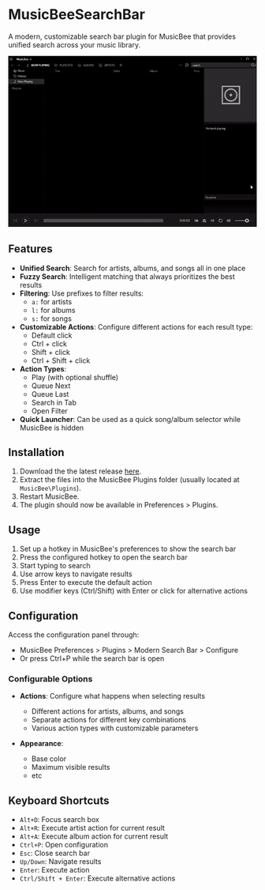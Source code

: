 # MusicBeeSearchBar

A modern, customizable search bar plugin for MusicBee that provides unified search across your music library.
  
  
![demo](https://raw.githubusercontent.com/fiso64/MusicBeeSearchBar/refs/heads/master/demo.gif)



## Features

- **Unified Search**: Search for artists, albums, and songs all in one place
- **Fuzzy Search**: Intelligent matching that always prioritizes the best results
- **Filtering**: Use prefixes to filter results:
  - `a:` for artists
  - `l:` for albums
  - `s:` for songs
- **Customizable Actions**: Configure different actions for each result type:
  - Default click
  - Ctrl + click
  - Shift + click
  - Ctrl + Shift + click
- **Action Types**:
  - Play (with optional shuffle)
  - Queue Next
  - Queue Last
  - Search in Tab
  - Open Filter
- **Quick Launcher**: Can be used as a quick song/album selector while MusicBee is hidden

## Installation

1.  Download the the latest release [here](https://github.com/fiso64/MusicBeeSearchBar/releases/latest).
2.  Extract the files into the MusicBee Plugins folder (usually located at `MusicBee\Plugins`).
3.  Restart MusicBee.
4.  The plugin should now be available in Preferences > Plugins.

## Usage

1. Set up a hotkey in MusicBee's preferences to show the search bar
2. Press the configured hotkey to open the search bar
3. Start typing to search
4. Use arrow keys to navigate results
5. Press Enter to execute the default action
6. Use modifier keys (Ctrl/Shift) with Enter or click for alternative actions

## Configuration

Access the configuration panel through:
- MusicBee Preferences > Plugins > Modern Search Bar > Configure
- Or press Ctrl+P while the search bar is open

### Configurable Options

- **Actions**: Configure what happens when selecting results
  - Different actions for artists, albums, and songs
  - Separate actions for different key combinations
  - Various action types with customizable parameters

- **Appearance**:
  - Base color
  - Maximum visible results
  - etc

## Keyboard Shortcuts

- `Alt+D`: Focus search box
- `Alt+R`: Execute artist action for current result
- `Alt+A`: Execute album action for current result
- `Ctrl+P`: Open configuration
- `Esc`: Close search bar
- `Up/Down`: Navigate results
- `Enter`: Execute action
- `Ctrl/Shift + Enter`: Execute alternative actions
